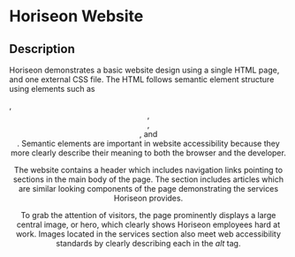 # Horiseon Website

## Description 
Horiseon demonstrates a basic website design using a single HTML page, and one external CSS file. The HTML follows semantic element structure using elements such as <article>, <header>, <footer>, <section>, and <nav>. Semantic elements are important in website accessibility because they more clearly describe their meaning to both the browser and the developer. 

The website contains a header which includes navigation links pointing to sections in the main body of the page. The section includes articles which are similar looking components of the page demonstrating the services Horiseon provides. 

To grab the attention of visitors, the page prominently displays a large central image, or hero, which clearly shows Horiseon employees hard at work. Images located in the services section also meet web accessibility standards by clearly describing each in the <i>alt</i> tag. 